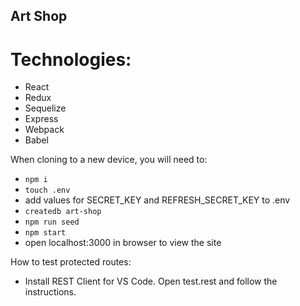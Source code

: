 ## Art Shop

# Technologies:

- React
- Redux
- Sequelize
- Express
- Webpack
- Babel

When cloning to a new device, you will need to:

- `npm i`
- `touch .env`
- add values for SECRET_KEY and REFRESH_SECRET_KEY to .env
- `createdb art-shop`
- `npm run seed`
- `npm start`
- open localhost:3000 in browser to view the site

How to test protected routes:

- Install REST Client for VS Code. Open test.rest and follow the instructions.
